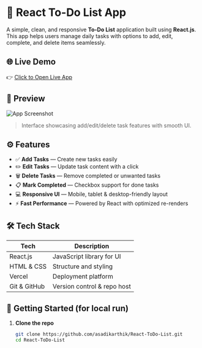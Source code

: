 # 📝 React To-Do List App

A simple, clean, and responsive **To-Do List** application built using **React.js**. This app helps users manage daily tasks with options to add, edit, complete, and delete items seamlessly.

## 🌐 Live Demo

👉 [Click to Open Live App](https://react-to-do-list-olive.vercel.app)

## 📸 Preview

![App Screenshot](https://react-to-do-list-olive.vercel.app/preview.png)
> Interface showcasing add/edit/delete task features with smooth UI.

## ⚙️ Features

- ✅ **Add Tasks** — Create new tasks easily
- ✏️ **Edit Tasks** — Update task content with a click
- 🗑️ **Delete Tasks** — Remove completed or unwanted tasks
- 📋 **Mark Completed** — Checkbox support for done tasks
- 💻 **Responsive UI** — Mobile, tablet & desktop-friendly layout
- ⚡ **Fast Performance** — Powered by React with optimized re-renders

## 🛠️ Tech Stack

| Tech        | Description                  |
|-------------|------------------------------|
| React.js    | JavaScript library for UI    |
| HTML & CSS  | Structure and styling        |
| Vercel      | Deployment platform          |
| Git & GitHub| Version control & repo host  |

## 🚀 Getting Started (for local run)

1. **Clone the repo**
   ```bash
   git clone https://github.com/asadikarthik/React-ToDo-List.git
   cd React-ToDo-List
